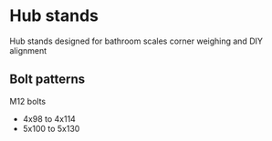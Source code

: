 # Hub stands

Hub stands designed for bathroom scales corner weighing and DIY alignment


## Bolt patterns

M12 bolts

- 4x98 to 4x114
- 5x100 to 5x130
